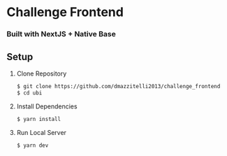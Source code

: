 # Challenge Frontend
### Built with NextJS + Native Base

## Setup

1. Clone Repository

    ```sh
    $ git clone https://github.com/dmazzitelli2013/challenge_frontend
    $ cd ubi
    ```

2. Install Dependencies

    ```sh
    $ yarn install
    ```

3. Run Local Server

    ```sh
    $ yarn dev
    ```